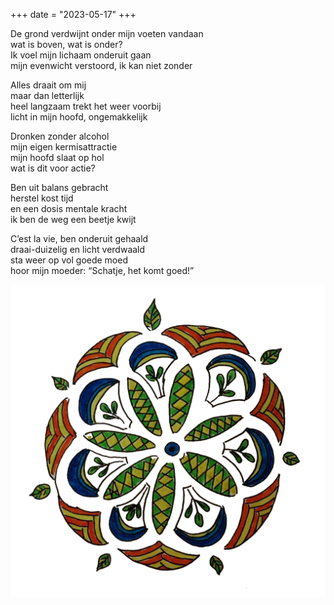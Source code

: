 +++
date = "2023-05-17"
+++

De grond verdwijnt onder mijn voeten vandaan \
wat is boven, wat is onder? \
Ik voel mijn lichaam onderuit gaan \
mijn evenwicht verstoord, ik kan niet zonder

Alles draait om mij \
maar dan letterlijk \
heel langzaam trekt het weer voorbij \
licht in mijn hoofd, ongemakkelijk

Dronken zonder alcohol \
mijn eigen kermisattractie \
mijn hoofd slaat op hol \
wat is dit voor actie?

Ben uit balans gebracht \
herstel kost tijd \
en een dosis mentale kracht \
ik ben de weg een beetje kwijt

C’est la vie, ben onderuit gehaald \
draai-duizelig en licht verdwaald \
sta weer op vol goede moed \
hoor mijn moeder: “Schatje, het komt goed!”

![draaierij](draaierij.png)
